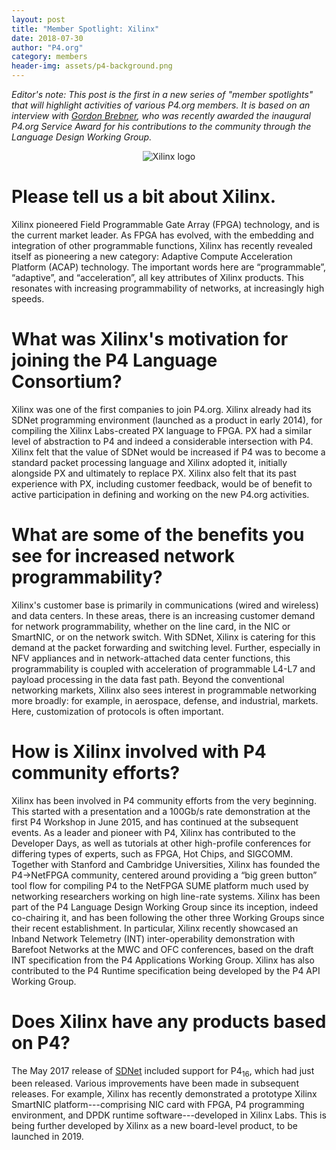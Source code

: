 ```yaml
---
layout: post
title: "Member Spotlight: Xilinx"
date: 2018-07-30
author: "P4.org"
category: members
header-img: assets/p4-background.png
---
```


*Editor's note: This post is the first in a new series of "member
spotlights" that will highlight activities of various P4.org
members. It is based on an interview with [Gordon
Brebner](https://www.cs.jhu.edu/~xinjin/), who was recently awarded
the inaugural P4.org Service Award for his contributions to the
community through the Language Design Working Group.*

<center><img alt="Xilinx logo" src="{{ site.baseurl }}/assets/exilinx-logo.png" /></center>

        
# Please tell us a bit about Xilinx.

Xilinx pioneered Field Programmable Gate Array (FPGA) technology, and
is the current market leader. As FPGA has evolved, with the embedding
and integration of other programmable functions, Xilinx has recently
revealed itself as pioneering a new category: Adaptive Compute
Acceleration Platform (ACAP) technology. The important words here are
“programmable”, “adaptive”, and “acceleration”, all key attributes of
Xilinx products. This resonates with increasing programmability of
networks, at increasingly high speeds.

# What was Xilinx's motivation for joining the P4 Language Consortium?
    
Xilinx was one of the first companies to join P4.org. Xilinx already
had its SDNet programming environment (launched as a product in early
2014), for compiling the Xilinx Labs-created PX language to FPGA. PX
had a similar level of abstraction to P4 and indeed a considerable
intersection with P4. Xilinx felt that the value of SDNet would be
increased if P4 was to become a standard packet processing language
and Xilinx adopted it, initially alongside PX and ultimately to
replace PX. Xilinx also felt that its past experience with PX,
including customer feedback, would be of benefit to active
participation in defining and working on the new P4.org activities.

# What are some of the benefits you see for increased network programmability?

Xilinx's customer base is primarily in communications (wired and
wireless) and data centers. In these areas, there is an increasing
customer demand for network programmability, whether on the line card,
in the NIC or SmartNIC, or on the network switch.  With SDNet, Xilinx
is catering for this demand at the packet forwarding and switching
level. Further, especially in NFV appliances and in network-attached
data center functions, this programmability is coupled with
acceleration of programmable L4-L7 and payload processing in the data
fast path.  Beyond the conventional networking markets, Xilinx also
sees interest in programmable networking more broadly: for example, in
aerospace, defense, and industrial, markets.  Here, customization of
protocols is often important.

# How is Xilinx involved with P4 community efforts?

Xilinx has been involved in P4 community efforts from the very
beginning.  This started with a presentation and a 100Gb/s rate
demonstration at the first P4 Workshop in June 2015, and has continued
at the subsequent events. As a leader and pioneer with P4, Xilinx has
contributed to the Developer Days, as well as tutorials at other
high-profile conferences for differing types of experts, such as FPGA,
Hot Chips, and SIGCOMM. Together with Stanford and Cambridge
Universities, Xilinx has founded the P4->NetFPGA community, centered
around providing a “big green button” tool flow for compiling P4 to
the NetFPGA SUME platform much used by networking researchers working
on high line-rate systems.  Xilinx has been part of the P4 Language
Design Working Group since its inception, indeed co-chairing it, and
has been following the other three Working Groups since their recent
establishment.  In particular, Xilinx recently showcased an Inband
Network Telemetry (INT) inter-operability demonstration with Barefoot
Networks at the MWC and OFC conferences, based on the draft INT
specification from the P4 Applications Working Group. Xilinx has also
contributed to the P4 Runtime specification being developed by the P4
API Working Group.

# Does Xilinx have any products based on P4?

The May 2017 release of [SDNet](http://www.xilinx.com/sdnet) included support
for P4<sub>16</sub>, which had just been released. Various
improvements have been made in subsequent releases.  For example,
Xilinx has recently demonstrated a prototype Xilinx SmartNIC
platform---comprising NIC card with FPGA, P4 programming environment,
and DPDK runtime software---developed in Xilinx Labs. This is being
further developed by Xilinx as a new board-level product, to be
launched in 2019.
 


